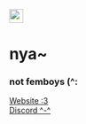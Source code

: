 <html>
  <body>
    <img style="width: 25px; height: 25px; display: flex; align-items: center;" src="https://hackrland.github.io/favicon.png"></img>
    <h1>nya~</h1>
    <h3>not femboys (^:</h3>
    <a href="https://hackrland.github.io" target="_blank">Website :3</a>
    <br>
    <a href="https://discord.gg/QC4zdMtPxF" target="_blank">Discord ^-^</a>
  </body>
</html>
